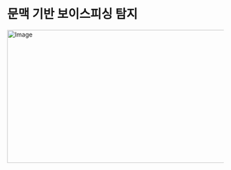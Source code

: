 # 문맥 기반 보이스피싱 탐지
<img width="592" height="309" alt="Image" src="https://github.com/user-attachments/assets/795cc58a-b809-45ef-a4d6-ab9a7a04ceb1" />
